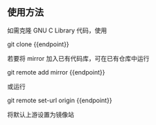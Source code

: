 ## 使用方法

如需克隆 GNU C Library 代码，使用

<tmpl z-lang="bash">
git clone {{endpoint}}
</tmpl>

若要将 mirror 加入已有代码库，可在已有仓库中运行

<tmpl z-lang="bash">
git remote add mirror {{endpoint}}
</tmpl>

或运行

<tmpl z-lang="bash">
git remote set-url origin {{endpoint}}
</tmpl>

将默认上游设置为镜像站
